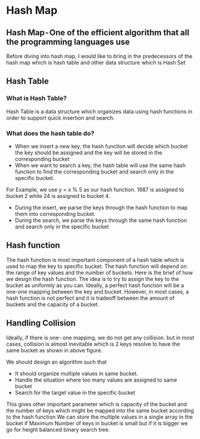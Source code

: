 # Hash Map

## Hash Map - One of the efficient algorithm that all the programming languages use

Before diving into hash map, I would like to bring in the predecessors of the hash map which is hash table and other data structure which is Hash Set


## Hash Table
### What is Hash Table?
Hash Table is a data structure which organizes data using hash functions in order to support quick insertion and search. 
### What does the hash table do?
- When we insert a new key, the hash function will decide which bucket the key should be assigned and the key will be stored in the corresponding bucket
- When we want to search a key, the hash table will use the same hash function to find the corresponding bucket and search only in the specific bucket.

For Example, we use y = x % 5 as our hash function. 1987 is assigned to bucket 2 while 24 is assigned to bucket 4.
- During the insert, we parse the keys through the hash function to map them into corresponding bucket.
- During the search, we parse the keys through the same hash function and search only in the specific bucket
## Hash function
The hash function is most important component of a hash table which is used to map the key to specific bucket. The hash function will depend on the range of key values and the number of buckets.
Here is the brief of how we design the hash function. The idea is to try to assign the key to the bucket as uniformly as you can. Ideally, a perfect hash function will be a one-one mapping between the key and bucket. However, in most cases, a hash function is not perfect and it is tradeoff between the amount of buckets and the capacity of a bucket.
## Handling Collision
Ideally, if there is one- one mapping, we do not get any collision. but in most cases, collision is almost inevitable which is 2 keys resolve to have the same bucket as shown in above figure.


We should design an algorithm such that  
- It should organize multiple values in same bucket.
- Handle the situation where too many values are assigned to same bucket
- Search for the target value in the specific bucket

This gives other important parameter which is capacity of the bucket and the number of keys which might be mapped into the same bucket according to the hash function
We can store the multiple values in a single array in the bucket if Maximum Number of keys in bucket is small but if it is bigger we go for height balanced binary search tree.
